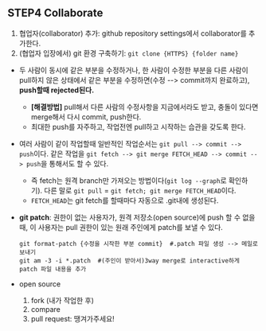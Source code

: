 ## STEP4 Collaborate

1. 협업자(collaborator) 추가: github repository settings에서 collaborator를 추가한다. 
2. (협업자 입장에서) git 환경 구축하기: `git clone {HTTPS} {folder name}`



* 두 사람이 동시에 같은 부분을 수정하거나, 한 사람이 수정한 부분을 다른 사람이 pull하지 않은 상태에서 같은 부분을 수정하면(수정 --> commit까지 완료하고), **push할때 rejected된다.**

  - **[해결방법]** pull해서 다른 사람의 수정사항을 지금에서라도 받고, 충돌이 있다면 merge해서 다시 commit, push한다. 
  - 최대한 push를 자주하고, 작업전엔 pull하고 시작하는 습관을 갖도록 한다. 



* 여러 사람이 같이 작업할때 일반적인 작업순서는 `git pull --> commit --> push`이다. 같은 작업을 `git fetch --> git merge FETCH_HEAD --> commit --> push`을 통해서도 할 수 있다. 

  *  즉 fetch는 원격 branch만 가져오는 방법이다(`git log --graph`로 확인하기). 다른 말로 `git pull` = `git fetch; git merge FETCH_HEAD`이다. 
  * `FETCH_HEAD`는 git fetch를 할때마다 자동으로 .git내에 생성된다. 



* **git patch**: 권한이 없는 사용자가, 원격 저장소(open source)에 push 할 수 없을 때, 이 사용자는 pull 권한이 있는 원래 주인에게 patch를 보낼 수 있다. 

  ```
  git format-patch {수정을 시작한 부분 commit}  #.patch 파일 생성 --> 메일로 보내기
  git am -3 -i *.patch  #(주인이 받아서)3way merge로 interactive하게 patch 파일 내용을 추가
  ```


* open source
  1. fork
  (내가 작업한 후)
  2. compare
  3. pull request: 땡겨가주세요!

